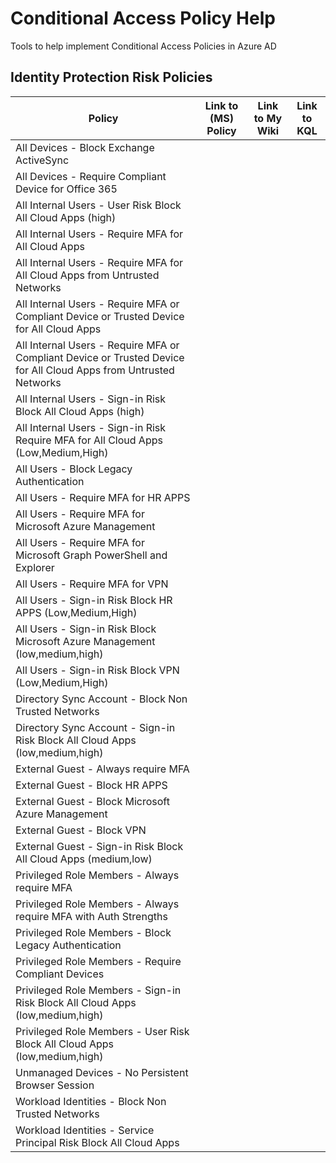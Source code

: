 # Conditional Access Policy Help
Tools to help implement Conditional Access Policies in Azure AD
## Identity Protection Risk Policies
| Policy | Link to (MS) Policy | Link to My Wiki | Link to KQL |
| --------------- | --------------- | --------------- | --------------- |
| All Devices - Block Exchange ActiveSync |  |  |  |
| All Devices - Require Compliant Device for Office 365 |  |  |  |
| All Internal Users - User Risk Block All Cloud Apps (high) |  |  |  |
| All Internal Users - Require MFA for All Cloud Apps |  |  |  |
| All Internal Users - Require MFA for All Cloud Apps from Untrusted Networks |  |  |  |
| All Internal Users - Require MFA or Compliant Device or Trusted Device for All Cloud Apps |  |  |  |
| All Internal Users - Require MFA or Compliant Device or Trusted Device for All Cloud Apps from Untrusted Networks |  |  |  |
| All Internal Users - Sign-in Risk Block All Cloud Apps (high) |  |  |  |
| All Internal Users - Sign-in Risk Require MFA for All Cloud Apps (Low,Medium,High) |  |  |  |
| All Users - Block Legacy Authentication |  |  |  |
| All Users - Require MFA for HR APPS |  |  |  |
| All Users - Require MFA for Microsoft Azure Management |  |  |  |
| All Users - Require MFA for Microsoft Graph PowerShell and Explorer |  |  |  |
| All Users - Require MFA for VPN |  |  |  |
| All Users - Sign-in Risk Block HR APPS (Low,Medium,High) |  |  |  |
| All Users - Sign-in Risk Block Microsoft Azure Management (low,medium,high) |  |  |  |
| All Users - Sign-in Risk Block VPN (Low,Medium,High) |  |  |  |
| Directory Sync Account - Block Non Trusted Networks |  |  |  |
| Directory Sync Account - Sign-in Risk Block All Cloud Apps (low,medium,high) |  |  |  |
| External Guest - Always require MFA |  |  |  |
| External Guest - Block HR APPS |  |  |  |
| External Guest - Block Microsoft Azure Management |  |  |  |
| External Guest - Block VPN |  |  |  |
| External Guest - Sign-in Risk Block All Cloud Apps (medium,low) |  |  |  |
| Privileged Role Members - Always require MFA |  |  |  |
| Privileged Role Members - Always require MFA with Auth Strengths |  |  |  |
| Privileged Role Members - Block Legacy Authentication |  |  |  |
| Privileged Role Members - Require Compliant Devices |  |  |  |
| Privileged Role Members - Sign-in Risk Block All Cloud Apps (low,medium,high) |  |  |  |
| Privileged Role Members - User Risk Block All Cloud Apps (low,medium,high) |  |  |  |
| Unmanaged Devices - No Persistent Browser Session |  |  |  |
| Workload Identities - Block Non Trusted Networks |  |  |  |
| Workload Identities - Service Principal Risk Block All Cloud Apps |  |  |  |

